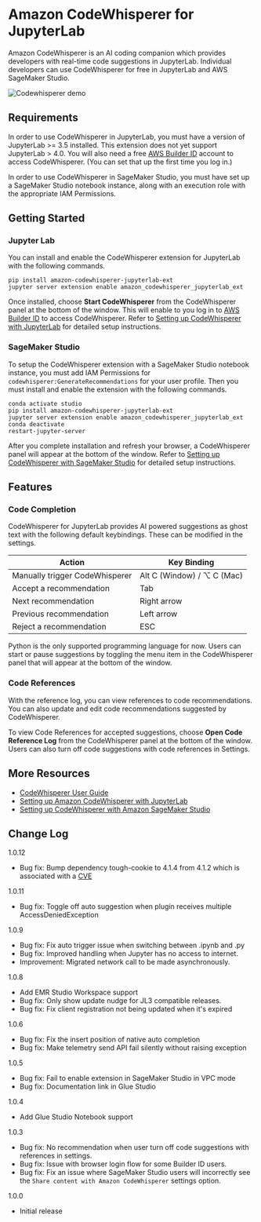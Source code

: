 # Amazon CodeWhisperer for JupyterLab

Amazon CodeWhisperer is an AI coding companion which provides developers with real-time code suggestions in JupyterLab. Individual developers can use CodeWhisperer for free in JupyterLab and AWS SageMaker Studio.

![Codewhisperer demo](https://docs.aws.amazon.com/images/codewhisperer/latest/userguide/images/codewhisperer-timestamp-record.png)

## Requirements

In order to use CodeWhisperer in JupyterLab, you must have a version of JupyterLab >= 3.5 installed. This extension does not yet support JupyterLab > 4.0. You will also need a free [AWS Builder ID](https://docs.aws.amazon.com/signin/latest/userguide/sign-in-aws_builder_id.html) account to access CodeWhisperer. (You can set that up the first time you log in.)

In order to use CodeWhisperer in SageMaker Studio, you must have set up a SageMaker Studio notebook instance, along with an execution role with the appropriate IAM Permissions. 

## Getting Started

### Jupyter Lab

You can install and enable the CodeWhisperer extension for JupyterLab with the following commands. 

```
pip install amazon-codewhisperer-jupyterlab-ext
jupyter server extension enable amazon_codewhisperer_jupyterlab_ext
```

Once installed, choose ****Start CodeWhisperer**** from the CodeWhisperer panel at the bottom of the window. This will enable to you log in to [AWS Builder ID](https://docs.aws.amazon.com/signin/latest/userguide/sign-in-aws_builder_id.html) to access CodeWhisperer. Refer to [Setting up CodeWhisperer with JupyterLab](https://docs.aws.amazon.com/codewhisperer/latest/userguide/jupyterlab-setup.html) for detailed setup instructions.

### SageMaker Studio

To setup the CodeWhisperer extension with a SageMaker Studio notebook instance, you must add IAM Permissions for 
`codewhisperer:GenerateRecommendations` for your user profile. Then you must install and enable the extension with the following commands.

```
conda activate studio
pip install amazon-codewhisperer-jupyterlab-ext
jupyter server extension enable amazon_codewhisperer_jupyterlab_ext
conda deactivate
restart-jupyter-server
```

After you complete installation and refresh your browser, a CodeWhisperer panel will appear at the bottom of the window. Refer to [Setting up CodeWhisperer with SageMaker Studio](https://docs.aws.amazon.com/codewhisperer/latest/userguide/sagemaker-setup.html) for detailed setup instructions. 

## Features

### Code Completion

CodeWhisperer for JupyterLab provides AI powered suggestions as ghost text with the following default keybindings. These can be modified in the settings.


|              Action	                  |      Key Binding       |
| ------------------------------ | ----------- |
| Manually trigger CodeWhisperer | Alt C (Window) / ⌥ C (Mac)        |
| Accept a recommendation        | Tab       |
| Next recommendation            | Right arrow |
| Previous recommendation        | Left arrow  |
| Reject a recommendation        | ESC         |



Python is the only supported programming language for now. Users can start or pause suggestions by toggling the menu item in the CodeWhisperer panel that will appear at the bottom of the window.

### Code References

With the reference log, you can view references to code recommendations. You can also update and edit code recommendations suggested by CodeWhisperer.

To view Code References for accepted suggestions, choose **Open Code Reference Log** from the CodeWhisperer panel at the bottom of the window. Users can also turn off code suggestions with code references in Settings.


## More Resources

* [CodeWhisperer User Guide](https://docs.aws.amazon.com/codewhisperer/latest/userguide/what-is-cwspr.html)
* [Setting up Amazon CodeWhisperer with JupyterLab](https://docs.aws.amazon.com/codewhisperer/latest/userguide/jupyterlab-setup.html)
* [Setting up CodeWhisperer with Amazon SageMaker Studio](https://docs.aws.amazon.com/codewhisperer/latest/userguide/sagemaker-setup.html)

## Change Log
1.0.12
* Bug fix: Bump dependency tough-cookie to 4.1.4 from 4.1.2 which is associated with a [CVE](https://nvd.nist.gov/vuln/detail/CVE-2023-26136)

1.0.11
* Bug fix: Toggle off auto suggestion when plugin receives multiple AccessDeniedException

1.0.9
* Bug fix: Fix auto trigger issue when switching between .ipynb and .py
* Bug fix: Improved handling when Jupyter has no access to internet.
* Improvement: Migrated network call to be made asynchronously.

1.0.8
* Add EMR Studio Workspace support
* Bug fix: Only show update nudge for JL3 compatible releases.
* Bug fix: Fix client registration not being updated when it's expired

1.0.6
* Bug fix:  Fix the insert position of native auto completion 
* Bug fix:  Make telemetry send API fail silently without raising exception

1.0.5
* Bug fix: Fail to enable extension in SageMaker Studio in VPC mode
* Bug fix: Documentation link in Glue Studio

1.0.4
* Add Glue Studio Notebook support

1.0.3
* Bug fix: No recommendation when user turn off code suggestions with references in settings.
* Bug fix: Issue with browser login flow for some Builder ID users.
* Bug fix: Fix an issue where SageMaker Studio users will incorrectly see the `Share content with Amazon CodeWhisperer` settings option.

1.0.0
* Initial release
